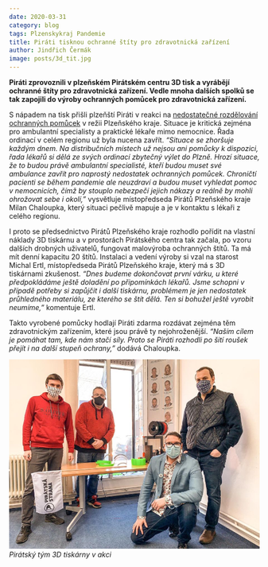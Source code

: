 ```yaml
---
date: 2020-03-31
category: blog
tags: Plzenskykraj Pandemie
title: Piráti tisknou ochranné štíty pro zdravotnická zařízení
author: Jindřich Čermák
image: posts/3d_tit.jpg
---
```

**Piráti zprovoznili v plzeňském Pirátském centru 3D tisk a vyrábějí ochranné štíty pro zdravotnická zařízení. Vedle mnoha dalších spolků se tak zapojili do výroby ochranných pomůcek pro zdravotnická zařízení.**

  

S nápadem na tisk přišli plzeňští Piráti v reakci na [nedostatečné rozdělování ochranných pomůcek](https://plzensky.pirati.cz/aktuality/kdo-uzdravi-pacienty-v-dobe-pandemie.html) v režii Plzeňského kraje. Situace je kritická zejména pro ambulantní specialisty a praktické lékaře mimo nemocnice. Řada ordinací v celém regionu už byla nucena zavřít. *“Situace se zhoršuje každým dnem. Na distribučních místech už nejsou ani pomůcky k dispozici, řada lékařů si dělá ze svých ordinací zbytečný výlet do Plzně. Hrozí situace, že to budou právě ambulantní specialisté, kteří budou muset své ambulance zavřít pro naprostý nedostatek ochranných pomůcek. Chroničtí pacienti se během pandemie ale neuzdraví a budou muset vyhledat pomoc v nemocnicích, čímž by stouplo nebezpečí jejich nákazy a reálně by mohli ohrožovat sebe i okolí,”* vysvětluje místopředseda Pirátů Plzeňského kraje Milan Chaloupka, který situaci pečlivě mapuje a je v kontaktu s lékaři z celého regionu.

  

I proto se předsednictvo Pirátů Plzeňského kraje rozhodlo pořídit na vlastní náklady 3D tiskárnu a v prostorách Pirátského centra tak začala, po vzoru dalších drobných uživatelů, fungovat malovýroba ochranných štítů. Ta má mít denní kapacitu 20 štítů. Instalaci a vedení výroby si vzal na starost Michal Ertl, místopředseda Pirátů Plzeňského kraje, který má s 3D tiskárnami zkušenost. *“Dnes budeme dokončovat první várku, u které předpokládáme ještě doladění po připomínkách lékařů. Jsme schopni v případě potřeby si zapůjčit i další tiskárnu, problémem je jen nedostatek průhledného materiálu, ze kterého se štít dělá. Ten si bohužel ještě vyrobit neumíme,”* komentuje Ertl.

  
Takto vyrobené pomůcky hodlají Piráti zdarma rozdávat zejména těm zdravotnickým zařízením, které jsou právě ty nejohroženější. *“Naším cílem je pomáhat tam, kde nám stačí síly. Proto se Piráti rozhodli po šití roušek přejít i na další stupeň ochrany,”* dodává Chaloupka.

![](/assets/img/posts/3d_01.jpg)
*Pirátský tým 3D tiskárny v akci*
